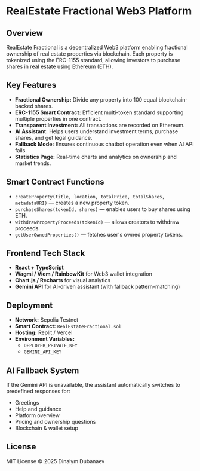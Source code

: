 # RealEstate Fractional Web3 Platform

## Overview
RealEstate Fractional is a decentralized Web3 platform enabling fractional ownership of real estate properties via blockchain. Each property is tokenized using the ERC-1155 standard, allowing investors to purchase shares in real estate using Ethereum (ETH).

## Key Features
- **Fractional Ownership:** Divide any property into 100 equal blockchain-backed shares.
- **ERC-1155 Smart Contract:** Efficient multi-token standard supporting multiple properties in one contract.
- **Transparent Investment:** All transactions are recorded on Ethereum.
- **AI Assistant:** Helps users understand investment terms, purchase shares, and get legal guidance.
- **Fallback Mode:** Ensures continuous chatbot operation even when AI API fails.
- **Statistics Page:** Real-time charts and analytics on ownership and market trends.

## Smart Contract Functions
- `createProperty(title, location, totalPrice, totalShares, metadataURI)` — creates a new property token.
- `purchaseShares(tokenId, shares)` — enables users to buy shares using ETH.
- `withdrawPropertyProceeds(tokenId)` — allows creators to withdraw proceeds.
- `getUserOwnedProperties()` — fetches user's owned property tokens.

## Frontend Tech Stack
- **React + TypeScript**
- **Wagmi / Viem / RainbowKit** for Web3 wallet integration
- **Chart.js / Recharts** for visual analytics
- **Gemini API** for AI-driven assistant (with fallback pattern-matching)

## Deployment
- **Network:** Sepolia Testnet
- **Smart Contract:** `RealEstateFractional.sol`
- **Hosting:** Replit / Vercel
- **Environment Variables:**
  - `DEPLOYER_PRIVATE_KEY`
  - `GEMINI_API_KEY`

## AI Fallback System
If the Gemini API is unavailable, the assistant automatically switches to predefined responses for:
- Greetings
- Help and guidance
- Platform overview
- Pricing and ownership questions
- Blockchain & wallet setup

## License
MIT License © 2025 Dinaiym Dubanaev
